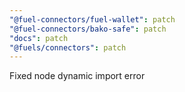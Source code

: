 ```yaml
---
"@fuel-connectors/fuel-wallet": patch
"@fuel-connectors/bako-safe": patch
"docs": patch
"@fuels/connectors": patch
---
```


Fixed node dynamic import error
